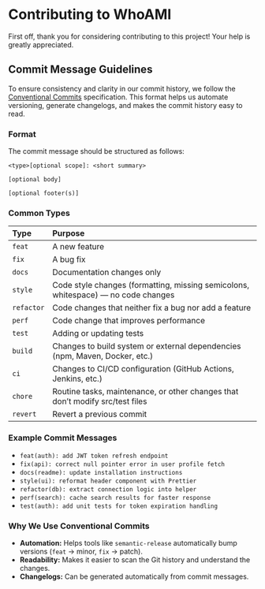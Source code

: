 # Contributing to WhoAMI

First off, thank you for considering contributing to this project! Your help is greatly appreciated.

## Commit Message Guidelines

To ensure consistency and clarity in our commit history, we follow the [Conventional Commits](https://www.conventionalcommits.org/) specification. This format helps us automate versioning, generate changelogs, and makes the commit history easy to read.

### Format

The commit message should be structured as follows:

```
<type>[optional scope]: <short summary>

[optional body]

[optional footer(s)]
```

### Common Types

| Type     | Purpose                                                                          |
| :------- | :------------------------------------------------------------------------------- |
| `feat`   | A new feature                                                                    |
| `fix`    | A bug fix                                                                        |
| `docs`   | Documentation changes only                                                       |
| `style`  | Code style changes (formatting, missing semicolons, whitespace) — no code changes |
| `refactor`| Code changes that neither fix a bug nor add a feature                            |
| `perf`   | Code change that improves performance                                            |
| `test`   | Adding or updating tests                                                         |
| `build`  | Changes to build system or external dependencies (npm, Maven, Docker, etc.)      |
| `ci`     | Changes to CI/CD configuration (GitHub Actions, Jenkins, etc.)                   |
| `chore`  | Routine tasks, maintenance, or other changes that don’t modify src/test files    |
| `revert` | Revert a previous commit                                                         |

### Example Commit Messages

*   `feat(auth): add JWT token refresh endpoint`
*   `fix(api): correct null pointer error in user profile fetch`
*   `docs(readme): update installation instructions`
*   `style(ui): reformat header component with Prettier`
*   `refactor(db): extract connection logic into helper`
*   `perf(search): cache search results for faster response`
*   `test(auth): add unit tests for token expiration handling`

### Why We Use Conventional Commits

*   **Automation:** Helps tools like `semantic-release` automatically bump versions (`feat` → minor, `fix` → patch).
*   **Readability:** Makes it easier to scan the Git history and understand the changes.
*   **Changelogs:** Can be generated automatically from commit messages.
